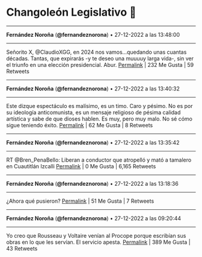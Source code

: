 # Changoleón Legislativo 🙈
*****
**Fernández Noroña** (**@fernandeznorona**) • 27-12-2022 a las 13:48:00
*****
Señorito X, @ClaudioXGG, en 2024 nos vamos…quedando unas cuantas décadas. Tantas, que expirarás -y te deseo una muuuuy larga vida-, sin ver el triunfo en una elección presidencial. Abur.
[Permalink](https://twitter.com/fernandeznorona/status/1607855846305693696) | 232 Me Gusta | 59 Retweets
*****
**Fernández Noroña** (**@fernandeznorona**) • 27-12-2022 a las 13:40:32
*****
Este dizque espectáculo es malísimo, es un timo. Caro y pésimo. No es por su ideología anticomunista, es un mensaje religioso de pésima calidad artística y sabe de que dioses hablen. Es muy, pero muy malo. No sé cómo sigue teniendo éxito.
[Permalink](https://twitter.com/fernandeznorona/status/1607853964673818624) | 62 Me Gusta | 8 Retweets
*****
**Fernández Noroña** (**@fernandeznorona**) • 27-12-2022 a las 13:35:42
*****
RT @Bren_PenaBello: Liberan a conductor que atropelló y mató a tamalero en Cuautitlán Izcalli
[Permalink](https://twitter.com/fernandeznorona/status/1607852748724396032) | 0 Me Gusta | 6,165 Retweets
*****
**Fernández Noroña** (**@fernandeznorona**) • 27-12-2022 a las 13:18:36
*****
¿Ahora qué pusieron?
[Permalink](https://twitter.com/fernandeznorona/status/1607848446811054083) | 51 Me Gusta | 7 Retweets
*****
**Fernández Noroña** (**@fernandeznorona**) • 27-12-2022 a las 09:20:44
*****
Yo creo que Rousseau y Voltaire venían al Procope porque escribían sus obras en lo que les servían. El servicio apesta.
[Permalink](https://twitter.com/fernandeznorona/status/1607788585968713728) | 389 Me Gusta | 43 Retweets